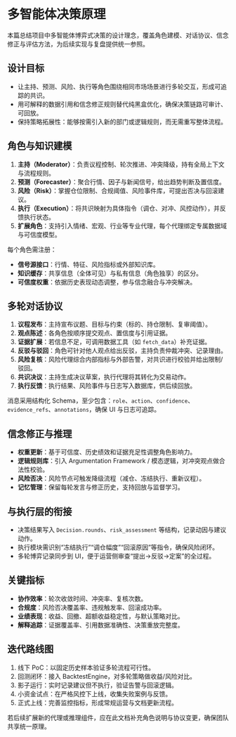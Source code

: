 # 多智能体决策原理

本篇总结项目中多智能体博弈式决策的设计理念，覆盖角色建模、对话协议、信念修正与评估方法，为后续实现与复盘提供统一参照。

## 设计目标

- 让主持、预测、风险、执行等角色围绕相同市场场景进行多轮交互，形成可追踪的共识。
- 用可解释的数据引用和信念修正规则替代纯黑盒优化，确保决策链路可审计、可回放。
- 保持策略拓展性：能够按需引入新的部门或逻辑规则，而无需重写整体流程。

## 角色与知识建模

1. **主持（Moderator）**：负责议程控制、轮次推进、冲突降级，持有全局上下文与流程规则。
2. **预测（Forecaster）**：聚合行情、因子与新闻信号，给出趋势判断及置信度。
3. **风险（Risk）**：掌握仓位限制、合规阈值、风险事件库，可提出否决与回滚建议。
4. **执行（Execution）**：将共识映射为具体指令（调仓、对冲、风控动作），并反馈执行状态。
5. **扩展角色**：支持引入情绪、宏观、行业等专业代理，每个代理绑定专属数据域与可信度模型。

每个角色需注册：

- **信号源接口**：行情、特征、风险指标或外部知识库。
- **知识缓存**：共享信息（全体可见）与私有信息（角色独享）的区分。
- **可信度权重**：依据历史表现动态调整，参与信念融合与冲突解决。

## 多轮对话协议

1. **议程发布**：主持宣布议题、目标与约束（标的、持仓限制、复审阈值）。
2. **观点陈述**：各角色按顺序提交观点、置信度与引用证据。
3. **证据扩展**：若信息不足，可调用数据工具（如 `fetch_data`）补充证据。
4. **反驳与驳回**：角色可针对他人观点给出反驳，主持负责仲裁冲突、记录理由。
5. **风险复核**：风险代理综合内部指标与外部告警，对共识进行校验并给出限制/驳回。
6. **共识决议**：主持生成决议草案，执行代理将其转化为交易动作。
7. **执行反馈**：执行结果、风险事件与日志写入数据库，供后续回放。

消息采用结构化 Schema，至少包含：`role`、`action`、`confidence`、`evidence_refs`、`annotations`，确保 UI 与日志可追踪。

## 信念修正与推理

- **权重更新**：基于可信度、历史绩效和证据充足性调整角色影响力。
- **逻辑规则库**：引入 Argumentation Framework / 模态逻辑，对冲突观点做合法性校验。
- **风险否决**：风险节点可触发降级流程（减仓、冻结执行、重新议程）。
- **记忆管理**：保留每轮发言与修正历史，支持回放与监督学习。

## 与执行层的衔接

- 决策结果写入 `Decision.rounds`、`risk_assessment` 等结构，记录动因与建议动作。
- 执行模块需识别“冻结执行”“调仓幅度”“回滚原因”等指令，确保风险闭环。
- 多轮博弈记录同步到 UI，便于运营侧审查“提出→反驳→定案”的全过程。

## 关键指标

- **协作效率**：轮次收敛时间、冲突率、复核次数。
- **合规度**：风险否决覆盖率、违规触发率、回滚成功率。
- **业绩表现**：收益、回撤、超额收益稳定性，与默认策略对比。
- **解释追踪**：证据覆盖率、引用数据准确性、决策重放完整度。

## 迭代路线图

1. 线下 PoC：以固定历史样本验证多轮流程可行性。
2. 回测闭环：接入 BacktestEngine，对多轮策略做收益/风险对比。
3. 影子运行：实时记录建议但不执行，验证告警与回滚逻辑。
4. 小资金试点：在严格风控下上线，收集失败案例与反馈。
5. 正式上线：完善监控指标，形成常规运营与文档更新流程。

若后续扩展新的代理或推理组件，应在此文档补充角色说明与协议变更，确保团队共享统一原理。

